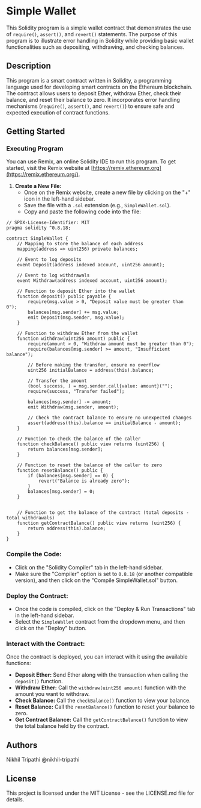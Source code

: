 
# Simple Wallet

This Solidity program is a simple wallet contract that demonstrates the use of `require()`, `assert()`, and `revert()` statements. The purpose of this program is to illustrate error handling in Solidity while providing basic wallet functionalities such as depositing, withdrawing, and checking balances.

## Description

This program is a smart contract written in Solidity, a programming language used for developing smart contracts on the Ethereum blockchain. The contract allows users to deposit Ether, withdraw Ether, check their balance, and reset their balance to zero. It incorporates error handling mechanisms (`require()`, `assert()`, and `revert()`) to ensure safe and expected execution of contract functions.

## Getting Started

### Executing Program

You can use Remix, an online Solidity IDE to run this program. To get started, visit the Remix website at [https://remix.ethereum.org](https://remix.ethereum.org/).

1. **Create a New File:**
    - Once on the Remix website, create a new file by clicking on the "+" icon in the left-hand sidebar.
    - Save the file with a `.sol` extension (e.g., `SimpleWallet.sol`).
    - Copy and paste the following code into the file:

```solidity
// SPDX-License-Identifier: MIT
pragma solidity ^0.8.18;

contract SimpleWallet {
    // Mapping to store the balance of each address
    mapping(address => uint256) private balances;

    // Event to log deposits
    event Deposit(address indexed account, uint256 amount);

    // Event to log withdrawals
    event Withdraw(address indexed account, uint256 amount);

    // Function to deposit Ether into the wallet
    function deposit() public payable {
        require(msg.value > 0, "Deposit value must be greater than 0");
        balances[msg.sender] += msg.value;
        emit Deposit(msg.sender, msg.value);
    }

    // Function to withdraw Ether from the wallet
    function withdraw(uint256 amount) public {
        require(amount > 0, "Withdraw amount must be greater than 0");
        require(balances[msg.sender] >= amount, "Insufficient balance");

        // Before making the transfer, ensure no overflow
        uint256 initialBalance = address(this).balance;
        
        // Transfer the amount
        (bool success, ) = msg.sender.call{value: amount}("");
        require(success, "Transfer failed");

        balances[msg.sender] -= amount;
        emit Withdraw(msg.sender, amount);

        // Check the contract balance to ensure no unexpected changes
        assert(address(this).balance == initialBalance - amount);
    }

    // Function to check the balance of the caller
    function checkBalance() public view returns (uint256) {
        return balances[msg.sender];
    }

    // Function to reset the balance of the caller to zero
    function resetBalance() public {
        if (balances[msg.sender] == 0) {
            revert("Balance is already zero");
        }
        balances[msg.sender] = 0;
    }


    // Function to get the balance of the contract (total deposits - total withdrawals)
    function getContractBalance() public view returns (uint256) {
        return address(this).balance;
    }
}
```

### Compile the Code:

- Click on the "Solidity Compiler" tab in the left-hand sidebar.
- Make sure the "Compiler" option is set to `0.8.18` (or another compatible version), and then click on the "Compile SimpleWallet.sol" button.

### Deploy the Contract:

- Once the code is compiled, click on the "Deploy & Run Transactions" tab in the left-hand sidebar.
- Select the `SimpleWallet` contract from the dropdown menu, and then click on the "Deploy" button.

### Interact with the Contract:

Once the contract is deployed, you can interact with it using the available functions:
- **Deposit Ether:** Send Ether along with the transaction when calling the `deposit()` function.
- **Withdraw Ether:** Call the `withdraw(uint256 amount)` function with the amount you want to withdraw.
- **Check Balance:** Call the `checkBalance()` function to view your balance.
- **Reset Balance:** Call the `resetBalance()` function to reset your balance to zero.
- **Get Contract Balance:** Call the `getContractBalance()` function to view the total balance held by the contract.

## Authors

Nikhil Tripathi
@nikhil-tripathi


## License

This project is licensed under the MIT License - see the LICENSE.md file for details.
